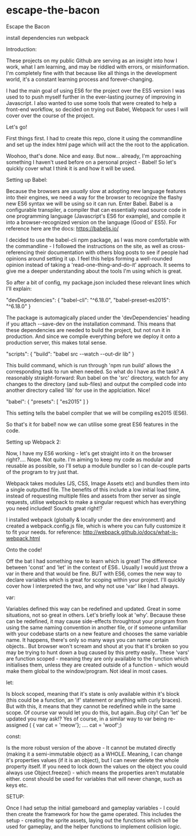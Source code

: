 # escape-the-bacon
Escape the Bacon

install dependencies
run webpack

Introduction:

These projects on my public Github are serving as an insight into how I work, what I am learning, and may be riddled with errors, or misinformation. I'm completely fine with that because like all things in the development world, it's a constant learning process and forever-changing.

I had the main goal of using ES6 for the project over the ES5 version I was used to to push myself further in the ever-lasting journey of improving in Javascript. I also wanted to use some tools that were created to help a front-end workflow, so decided on trying out Babel, Webpack for uses I will cover over the course of the project.

Let's go!

First things first. I had to create this repo, clone it using the commandline and set up the index html page which will act the the root to the application.

Woohoo, that's done. Nice and easy. But now... already, I'm approaching something I haven't used before on a personal project - Babel! So let's quickly cover what I think it is and how it will be used.

Setting up Babel:

Because the browsers are *usually* slow at adopting new language features into their engines, we need a way for the browser to recognize the flashy new ES6 syntax we will be using so it can run. Enter Babel. Babel is a configurable transpiler, a compiler that can essentially read source code in one programming language (Javascript's ES6 for example), and compile it into a browser-recognized version on the language (Good ol' ES5). For reference here are the docs: https://babeljs.io/

I decided to use the babel-cli npm package, as I was more comfortable with the commandline - I followed the instructions on the site, as well as cross-referencing their documentation with others blog posts to see if people had opinions around setting it up. I feel this helps forming a well-rounded opinion instead of taking a 'read-one-thing-and-do-it' approach. It seems to give me a deeper understanding about the tools I'm using which is great.

So after a bit of config, my package.json included these relevant lines which I'll explain:

"devDependencies": {
  "babel-cli": "^6.18.0",
  "babel-preset-es2015": "^6.18.0"
}

The package is automagically placed under the 'devDependencies' heading if you attach --save-dev on the installation command. This means that these dependencies are needed to build the project, but not run it in production. And since we compile everything before we deploy it onto a production server, this makes total sense.

"scripts": {
  "build": "babel src --watch --out-dir lib"
}

This build command, which is run through 'npm run build' allows the corresponding task to run when needed. So what do I have as the task? A reasonably straight-forward: Run babel on the 'src' directory, watch for any changes to the directory (and sub-files) and output the compiled code into another directory called 'lib' for use in the applciation. Nice!

"babel": {
  "presets": [
    "es2015"
  ]
}

This setting tells the babel compiler that we will be compiling es2015 (ES6).

So that's it for babel! now we can utilise some great ES6 features in the code.

Setting up Webpack 2:

Now, I have my ES6 working - let's get straight into it on the browser right?.... Nope. Not quite. I'm aiming to keep my code as modular and reusable as possible, so I'll setup a module bundler so I can de-couple parts of the program to try just that.

Webpack takes modules (JS, CSS, Image Assets etc) and bundles them into a single outputted file. The benefits of this include a low initial load time, instead of requesting multiple files and assets from ther server as single requests, utilise webpack to make a singular request which has everything you need included! Sounds great right!?

I installed webpack (globally & locally under the dev environment) and created a webpack.config.js file, which is where you can fully customize it to fit your needs. for reference: http://webpack.github.io/docs/what-is-webpack.html

Onto the code!

Off the bat I had something new to learn which is great! The difference between 'const' and 'let' in the context of ES6.. Usually I would just throw a var in there and that would be fine. BUT with ES6, comes the new way to declare variables which is great for scoping within your project. I'll quickly cover how I interpreted the two, and why not use 'var' like I had always.

var:

Variables defined this way can be redefined and updated. Great in some situations, not so great in others. Let's briefly look at 'why'. Because these can be redefined, it may cause side-effects throughtout your program from using the same naming convention in another file, or if someone unfamiliar with your codebase starts on a new feature and chooses the same variable name. It happens, there's only so many ways you can name certain objects.. But browser won't scream and shout at you that it's broken so you may be trying to hunt down a bug caused by this pretty easily.. These 'vars' are function scoped - meaning they are only available to the function which initialises them, unless they are created outside of a function - which would make them global to the window/program. Not ideal in most cases.

let:

Is block scoped, meaning that it's state is only available within it's block (this could be a function, an 'if' statement or anything with curly braces). But with this, it means that they cannot be redefined while in the same scope. Of course var would let you do this, but again..Bug city! Can 'let' be updated you may ask!? Yes of course, in a similar way to var being re-assigned ( { var cat = 'meow'}; .... cat = 'woof';)


const:

Is the more robust version of the above - It cannot be mutated directly (making it a semi-immutable object) as a WHOLE. Meaning, I can change it's properties values (if it is an object), but I can never delete the whole property itself. If you need to lock down the values on the object you could always use Object.freeze() - which means the properties aren't mutatable either. const should be used for variables that will never change, such as keys etc.


SETUP:

Once I had setup the initial gameboard and gameplay variables - I could then create the framework for how the game operated. This includes the setup - creating the sprite assets, laying out the functions which will be used for gameplay, and the helper functions to implement collision logic.